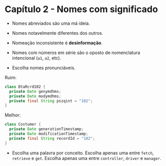 # Capítulo 2 - Nomes com significado

- Nomes abreviados são uma má ideia.
- Nomes notavelmente diferentes dos outros.
- Nomeação inconsistente é **desinformação**.

- Nomes com números em série são o oposto de nomenclatura intencional
(`a1`, `a2`, etc).

- Escolha nomes pronunciáveis.

Ruim:
```java
class DtaRcrd102 {
  private Date genymdhms;
  private Date modymdhms;
  private final String pszqint = "102";
}
```

Melhor:
```java
class Costumer {
  private Date generationTimestamp;
  private Date modificationTimestamp;
  private final String recordId = "102";
}
```
- Escolha uma palavra por conceito. 
Escolha apenas uma entre `fetch`, `retrieve` e `get`.
Escolha apenas uma entre `controller`, `driver` e `manager`.